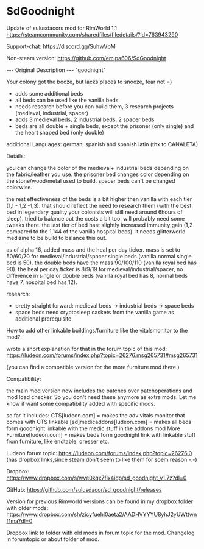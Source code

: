 # SdGoodnight

Update of sulusdacors mod for RimWorld 1.1
https://steamcommunity.com/sharedfiles/filedetails/?id=763943290

Support-chat:
https://discord.gg/SuhwVpM

Non-steam version:
https://github.com/emipa606/SdGoodnight
	
--- Original Description ---
"goodnight"

Your colony got the booze, but lacks places to snooze, fear not =)

- adds some additional beds
- all beds can be used like the vanilla beds
- needs research before you can build them, 3 research projects (medieval, industrial, spacer)
- adds 3 medieval beds, 2 industrial beds, 2 spacer beds
- beds are all double + single beds, except the prisoner (only single) and the heart shaped bed (only double)

additional Languages: german, spanish and spanish latin (thx to CANALETA)

Details:

you can change the color of the medieval+ industrial beds depending on the fabric/leather you use. the prisoner bed changes color depending on the stone/wood/metal used to build. spacer beds can't be changed colorwise.

the rest effectiveness of the beds is a bit higher then vanilla with each tier (1,1 - 1,2 -1,3). that should reflect the need to research them (with the best bed in legendary quality your colonists will still need around 6hours of sleep). tried to balance out the costs a bit too. will probably need some tweaks there. the last tier of bed hast slightly increased immunity gain (1,2 compared to the 1,144 of the vanilla hospital beds). it needs glitterworld medizine to be build to balance this out.

as of alpha 16, added mass and the heal per day ticker. mass is set to 50/60/70 for medieval/industrial/spacer single beds (vanilla normal single bed is 50). the double beds have the mass 90/100/110 (vanilla royal bed has 90). the heal per day ticker is 8/9/19 for medieval/industrial/spacer, no difference in single or double beds (vanilla royal bed has 8, normal beds have 7, hospital bed has 12).

research:

- pretty straight forward: medieval beds -> industrial beds -> space beds
- space beds need cryptosleep caskets from the vanilla game as additional prerequisite

How to add other linkable buildings/furniture like the vitalsmonitor to the mod?:

wrote a short explanation for that in the forum topic of this mod: https://ludeon.com/forums/index.php?topic=26276.msg265731#msg265731

(you can find a compatible version for the more furniture mod there.)

Compatibility:

the main mod version now includes the patches over patchoperations and mod load checker. So you don't need these anymore as extra mods. Let me know if want some compatibility added with specific mods.

so far it includes:
CTS[ludeon.com] = makes the adv vitals monitor that comes with CTS linkable
[sd]medicaddons[ludeon.com] = makes all beds form goodnight linkable with the medic stuff in the addons mod
More Furniture[ludeon.com] = makes beds form goodnight link with linkable stuff from furniture, like endtable, dresser etc.

Ludeon forum topic:
https://ludeon.com/forums/index.php?topic=26276.0
(has dropbox links,since steam don't seem to like them for soem reason -.-)

Dropbox: https://www.dropbox.com/s/wve0kqx7flx4idp/sd_goodnight_v1.7z?dl=0

GitHub: https://github.com/sulusdacor/sd_goodnight/releases

Version for previous Rimworld versions can be found in my dropbox folder with older mods: https://www.dropbox.com/sh/zicyfuehl0aeta2/AADHVYYYU8yhJ2yUWttwnf1ma?dl=0

Dropbox link to folder with old mods in forum topic for the mod.
Changelog in forumtopic or about folder of mod.
